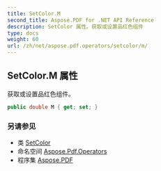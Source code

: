 ```yaml
---
title: SetColor.M
second_title: Aspose.PDF for .NET API Reference
description: SetColor 属性。获取或设置品红色组件
type: docs
weight: 60
url: /zh/net/aspose.pdf.operators/setcolor/m/
---
```

## SetColor.M 属性

获取或设置品红色组件。

```csharp
public double M { get; set; }
```

### 另请参见

* 类 [SetColor](../)
* 命名空间 [Aspose.Pdf.Operators](../../../aspose.pdf.operators/)
* 程序集 [Aspose.PDF](../../../)